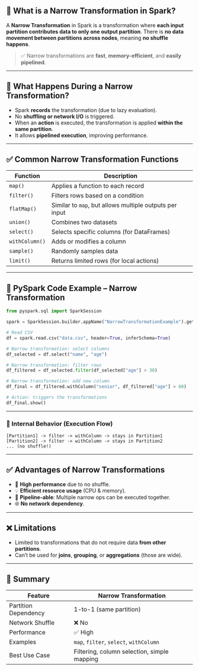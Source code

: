 ## 🔹 What is a **Narrow Transformation** in Spark?

A **Narrow Transformation** in Spark is a transformation where **each input partition contributes data to only one output partition**. There is **no data movement between partitions across nodes**, meaning **no shuffle happens**.

> ✅ Narrow transformations are **fast**, **memory-efficient**, and **easily pipelined**.

---

## 🔄 What Happens During a Narrow Transformation?

* Spark **records** the transformation (due to lazy evaluation).
* No **shuffling or network I/O** is triggered.
* When an **action** is executed, the transformation is applied **within the same partition**.
* It allows **pipelined execution**, improving performance.

---

## ✅ Common **Narrow Transformation** Functions

| Function       | Description                                             |
| -------------- | ------------------------------------------------------- |
| `map()`        | Applies a function to each record                       |
| `filter()`     | Filters rows based on a condition                       |
| `flatMap()`    | Similar to `map`, but allows multiple outputs per input |
| `union()`      | Combines two datasets                                   |
| `select()`     | Selects specific columns (for DataFrames)               |
| `withColumn()` | Adds or modifies a column                               |
| `sample()`     | Randomly samples data                                   |
| `limit()`      | Returns limited rows (for local actions)                |

---

## 🔧 PySpark Code Example – Narrow Transformation

```python
from pyspark.sql import SparkSession

spark = SparkSession.builder.appName("NarrowTransformationExample").getOrCreate()

# Read CSV
df = spark.read.csv("data.csv", header=True, inferSchema=True)

# Narrow transformation: select columns
df_selected = df.select("name", "age")

# Narrow transformation: filter rows
df_filtered = df_selected.filter(df_selected["age"] > 30)

# Narrow transformation: add new column
df_final = df_filtered.withColumn("senior", df_filtered["age"] > 60)

# Action: triggers the transformations
df_final.show()
```

---

### 🧠 Internal Behavior (Execution Flow)

```text
[Partition1] -> filter -> withColumn -> stays in Partition1
[Partition2] -> filter -> withColumn -> stays in Partition2
... (no shuffle!)
```

---

## ✅ Advantages of Narrow Transformations

* 🚀 **High performance** due to no shuffle.
* 💡 **Efficient resource usage** (CPU & memory).
* 🧵 **Pipeline-able**: Multiple narrow ops can be executed together.
* 🌐 **No network dependency**.

---

## ❌ Limitations

* Limited to transformations that do not require data **from other partitions**.
* Can’t be used for **joins**, **grouping**, or **aggregations** (those are wide).

---

## 📌 Summary

| Feature              | Narrow Transformation                       |
| -------------------- | ------------------------------------------- |
| Partition Dependency | 1-to-1 (same partition)                     |
| Network Shuffle      | ❌ No                                        |
| Performance          | ✅ High                                      |
| Examples             | `map`, `filter`, `select`, `withColumn`     |
| Best Use Case        | Filtering, column selection, simple mapping |
